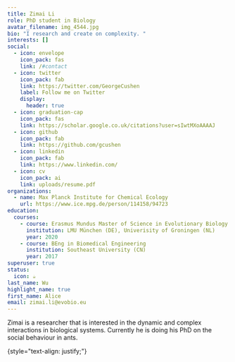 ```yaml
---
title: Zimai Li
role: PhD student in Biology
avatar_filename: img_4544.jpg
bio: "I research and create on complexity. "
interests: []
social:
  - icon: envelope
    icon_pack: fas
    link: /#contact
  - icon: twitter
    icon_pack: fab
    link: https://twitter.com/GeorgeCushen
    label: Follow me on Twitter
    display:
      header: true
  - icon: graduation-cap
    icon_pack: fas
    link: https://scholar.google.co.uk/citations?user=sIwtMXoAAAAJ
  - icon: github
    icon_pack: fab
    link: https://github.com/gcushen
  - icon: linkedin
    icon_pack: fab
    link: https://www.linkedin.com/
  - icon: cv
    icon_pack: ai
    link: uploads/resume.pdf
organizations:
  - name: Max Planck Institute for Chemical Ecology
    url: https://www.ice.mpg.de/person/114158/94723
education:
  courses:
    - course: Erasmus Mundus Master of Science in Evolutionary Biology
      institution: LMU München (DE), Univerisity of Groningen (NL)
      year: 2020
    - course: BEng in Biomedical Engineering
      institution: Southeast University (CN)
      year: 2017
superuser: true
status:
  icon: ☕️
last_name: Wu
highlight_name: true
first_name: Alice
email: zimai.li@evobio.eu
---
```

Z﻿imai is a researcher that is interested in the dynamic and complex interactions in biological systems. Currently he is doing his PhD on the social behaviour in ants. 

{style="text-align: justify;"}